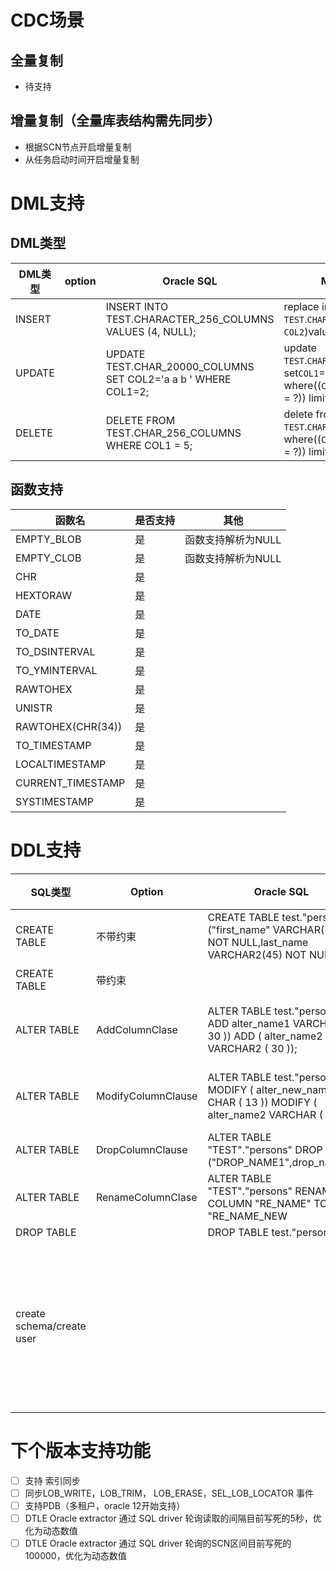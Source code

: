 # CDC场景

## 全量复制        
-   待支持
## 增量复制（全量库表结构需先同步）
- 根据SCN节点开启增量复制   
- 从任务启动时间开启增量复制

# DML支持

## DML类型
| DML类型 |option  |Oracle SQL  | MySQL SQL  |其他  |
| --- | --- | --- | --- | --- |
| INSERT |  | INSERT INTO TEST.CHARACTER_256_COLUMNS VALUES (4, NULL); |replace into `TEST`.`CHAR_256_COLUMNS`(`COL1`, `COL2`)values(?, ?) |  args=[0, <nil>] |  
| UPDATE |  | UPDATE TEST.CHAR_20000_COLUMNS SET COL2='a a b ' WHERE COL1=2; | update `TEST`.`CHAR_256_COLUMNS` set`COL1`=?, `COL2`=?where((`COL1` = ?) and (`COL2` = ?)) limit 1|   args=[3, "a a", 3, "a a"] |
| DELETE |  | DELETE  FROM TEST.CHAR_256_COLUMNS WHERE COL1 = 5; | delete from `TEST`.`CHAR_256_COLUMNS` where((`COL1` = ?) and (`COL2` = ?)) limit 1 | args=[5, "ABCDEFGHIJKLMNOPQRSTUVWXYZ     "]|

## 函数支持
| 函数名 | 是否支持 |  其他 |
| --- | --- | --- |
| EMPTY_BLOB | 是 |  函数支持解析为NULL|
| EMPTY_CLOB | 是 |   函数支持解析为NULL|
| CHR | 是 | |
| HEXTORAW | 是 |  |  
| DATE | 是| |
| TO_DATE | 是 |  |  
| TO_DSINTERVAL | 是 | |  
| TO_YMINTERVAL | 是 | |  
| RAWTOHEX | 是 |  |  
| UNISTR | 是|  |
| RAWTOHEX(CHR(34)) |是 |  | 
| TO_TIMESTAMP | 是 |  | 
| LOCALTIMESTAMP | 是 |  | 
| CURRENT_TIMESTAMP | 是 |  |
| SYSTIMESTAMP | 是 |  | 

# DDL支持
| SQL类型 |Option | Oracle SQL | 转化后MySQL SQL | 语法支持 | 
| --- | --- |--- | --- | --- | 
| CREATE TABLE | 不带约束 | CREATE TABLE test."persons"("first_name" VARCHAR(15) NOT NULL,last_name VARCHAR2(45) NOT NULL); |  CREATE TABLE TEST.persons (first_name VARCHAR(15),LAST_NAME VARCHAR(45)) | 支持 |   
| CREATE TABLE | 带约束 |  | | 暂未支持 |  
|  ALTER TABLE | AddColumnClase  | ALTER TABLE test."persons" ADD      alter_name1 VARCHAR2 ( 30 )) ADD (     alter_name2 VARCHAR2 ( 30 )); |ALTER TABLE TEST.persons ADD COLUMN(ALTER_NAME1 VARCHAR(30)),ADD COLUMN(ALTER_NAME2 VARCHAR(30))  | 支持 |  
|  ALTER TABLE| ModifyColumnClause | ALTER TABLE test."persons" MODIFY (     alter_new_name1 CHAR ( 13 )) MODIFY (     alter_name2 VARCHAR ( 66 )) | ALTER TABLE TEST.persons MODIFY COLUMN(ALTER_NEW_NAME1 CHAR(13)),MODIFY COLUMN(ALTER_NAME2 VARCHAR(66)) |支持  |  
|  ALTER TABLE| DropColumnClause | ALTER TABLE "TEST"."persons" DROP ("DROP_NAME1",drop_name2) | ALTER TABLE TEST.persons DROP COLUMN(DROP_NAME1,DROP_NAME2) | 支持  |  
|  ALTER TABLE| RenameColumnClase |ALTER TABLE "TEST"."persons" RENAME COLUMN "RE_NAME" TO "RE_NAME_NEW  |ALTER TABLE TEST.persons CHANGE COLUMN RE_NAME RE_NAME_NEW  | 当前仅支持8.0语法 |  
|DROP TABLE || DROP TABLE test."persons| DROP TABLE TEST.persons |  |  
|create schema/create user | |  |  |  实现为执行create table 前先执行create schema if not exists，保持库同步 [#840](https://github.com/actiontech/dtle/issues/840)| 
 
# 下个版本支持功能
 - [ ] 支持 索引同步
 - [ ] 同步LOB_WRITE，LOB_TRIM， LOB_ERASE，SEL_LOB_LOCATOR 事件
 - [ ] 支持PDB（多租户，oracle 12开始支持）
 - [ ] DTLE Oracle extractor 通过 SQL driver 轮询读取的间隔目前写死的5秒，优化为动态数值
 - [ ] DTLE Oracle extractor 通过 SQL driver 轮询的SCN区间目前写死的100000，优化为动态数值
